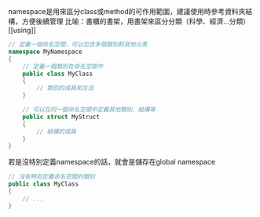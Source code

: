 namespace是用來區分class或method的可作用範圍，建議使用時參考資料夾結構，方便後續管理
比喻：書櫃的書架，用書架來區分分類（科學、經濟...分類）[[using]]

``` C#
// 定義一個命名空間，可以包含多個類別和其他元素
namespace MyNamespace
{
    // 定義一個類別在命名空間中
    public class MyClass
    {
        // 類別的成員和方法
    }

    // 可以在同一個命名空間中定義其他類別、結構等
    public struct MyStruct
    {
        // 結構的成員
    }
}

```

若是沒特別定義namespace的話，就會是儲存在global namespace
```C#
// 沒有特別定義命名空間的類別
public class MyClass
{
    // ...
}

```

